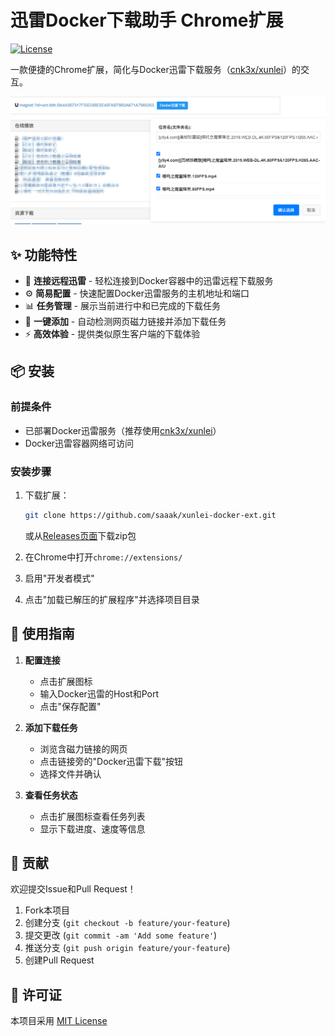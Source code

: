 # 迅雷Docker下载助手 Chrome扩展

[![License](https://img.shields.io/badge/license-MIT-blue.svg)](LICENSE)

一款便捷的Chrome扩展，简化与Docker迅雷下载服务（[cnk3x/xunlei](https://github.com/cnk3x/xunlei)）的交互。

![扩展截图](assets/screenshot.png) <!-- 建议添加实际截图 -->

## ✨ 功能特性

- 🐳 **连接远程迅雷** - 轻松连接到Docker容器中的迅雷远程下载服务
- ⚙️ **简易配置** - 快速配置Docker迅雷服务的主机地址和端口
- 📊 **任务管理** - 展示当前进行中和已完成的下载任务
- 🔗 **一键添加** - 自动检测网页磁力链接并添加下载任务
- ⚡ **高效体验** - 提供类似原生客户端的下载体验

## 📦 安装

### 前提条件
- 已部署Docker迅雷服务（推荐使用[cnk3x/xunlei](https://github.com/cnk3x/xunlei)）
- Docker迅雷容器网络可访问

### 安装步骤
1. 下载扩展：
   ```bash
   git clone https://github.com/saaak/xunlei-docker-ext.git
   ```
   或从[Releases页面](https://github.com/saaak/xunlei-docker-ext/releases)下载zip包

2. 在Chrome中打开`chrome://extensions/`

3. 启用"开发者模式"

4. 点击"加载已解压的扩展程序"并选择项目目录

## 🚀 使用指南

1. **配置连接**
   - 点击扩展图标
   - 输入Docker迅雷的Host和Port
   - 点击"保存配置"

2. **添加下载任务**
   - 浏览含磁力链接的网页
   - 点击链接旁的"Docker迅雷下载"按钮
   - 选择文件并确认

3. **查看任务状态**
   - 点击扩展图标查看任务列表
   - 显示下载进度、速度等信息

## 🤝 贡献

欢迎提交Issue和Pull Request！

1. Fork本项目
2. 创建分支 (`git checkout -b feature/your-feature`)
3. 提交更改 (`git commit -am 'Add some feature'`)
4. 推送分支 (`git push origin feature/your-feature`)
5. 创建Pull Request

## 📜 许可证

本项目采用 [MIT License](LICENSE)
